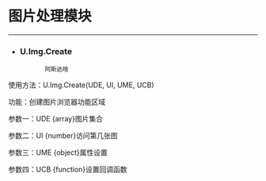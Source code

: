 # 图片处理模块

---

* ### U.Img.Create

             阿斯达啥

使用方法：U.Img.Create\(UDE, UI, UME, UCB\)

功能：创建图片浏览器功能区域

参数一：UDE {array}图片集合

参数二：UI {number}访问第几张图

参数三：UME {object}属性设置

参数四：UCB {function}设置回调函数

